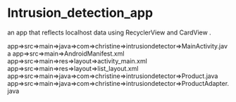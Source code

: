 # Intrusion_detection_app
an app that reflects localhost data using RecyclerView  and CardView .



app=>src=>main=>java=>com=>christine=>intrusiondetector=>MainActivity.java
app=>src=>main=>AndroidManifest.xml
app=>src=>main=>res=>layout=>activity_main.xml
app=>src=>main=>res=>layout=>list_layout.xml
app=>src=>main=>java=>com=>christine=>intrusiondetector=>Product.java
app=>src=>main=>java=>com=>christine=>intrusiondetector=>ProductAdapter.java

